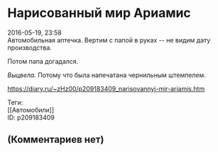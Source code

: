 Нарисованный мир Ариамис
========================

  
2016-05-19, 23:58  
 Автомобильная аптечка. Вертим с папой в руках -- не видим дату производства.   
   
 Потом папа догадался.   
   
  *Выцвела.*  Потому что была напечатана чернильным штемпелем.   
  
<https://diary.ru/~zHz00/p209183409_narisovannyj-mir-ariamis.htm>  
  
Теги:  
[[Автомобили]]  
ID: p209183409  


(Комментариев нет)
------------------